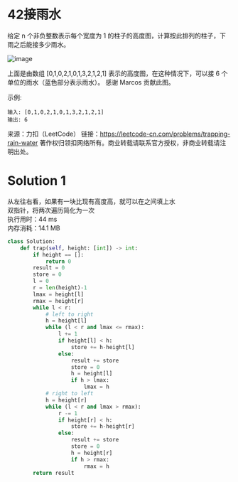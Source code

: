 # 42接雨水

给定 n 个非负整数表示每个宽度为 1 的柱子的高度图，计算按此排列的柱子，下雨之后能接多少雨水。

![image](https://assets.leetcode-cn.com/aliyun-lc-upload/uploads/2018/10/22/rainwatertrap.png)

上面是由数组 [0,1,0,2,1,0,1,3,2,1,2,1] 表示的高度图，在这种情况下，可以接 6 个单位的雨水（蓝色部分表示雨水）。 感谢 Marcos 贡献此图。

示例:
```
输入: [0,1,0,2,1,0,1,3,2,1,2,1]
输出: 6
```
来源：力扣（LeetCode）
链接：https://leetcode-cn.com/problems/trapping-rain-water
著作权归领扣网络所有。商业转载请联系官方授权，非商业转载请注明出处。

# Solution 1
从左往右看，如果有一块比现有高度高，就可以在之间填上水  
双指针，将两次遍历简化为一次  
执行用时：44 ms  
内存消耗：14.1 MB  
``` python
class Solution:
    def trap(self, height: [int]) -> int:
        if height == []:
            return 0
        result = 0
        store = 0
        l = 0
        r = len(height)-1
        lmax = height[l]
        rmax = height[r]
        while l < r:
            # left to right
            h = height[l]
            while (l < r and lmax <= rmax):
                l += 1
                if height[l] < h:
                    store += h-height[l]
                else:
                    result += store
                    store = 0
                    h = height[l]
                    if h > lmax:
                        lmax = h
            # right to left
            h = height[r]
            while (l < r and lmax > rmax):
                r -= 1
                if height[r] < h:
                    store += h-height[r]
                else:
                    result += store
                    store = 0
                    h = height[r]
                    if h > rmax:
                        rmax = h
        return result
```